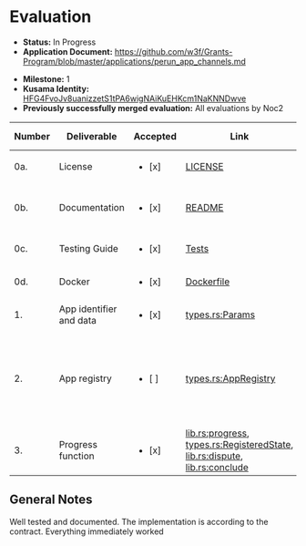 # Evaluation

- **Status:** In Progress
- **Application Document:** https://github.com/w3f/Grants-Program/blob/master/applications/perun_app_channels.md
* **Milestone:** 1
* **Kusama Identity:** [HFG4FvoJv8uanizzetS1tPA6wigNAiKuEHKcm1NaKNNDwve](https://polkascan.io/pre/kusama/account/HFG4FvoJv8uanizzetS1tPA6wigNAiKuEHKcm1NaKNNDwve)
* **Previously successfully merged evaluation:** All evaluations by Noc2

| Number | Deliverable | Accepted | Link | Evaluation Notes |
| ------ | ----------- | -------- | ---- |----------------- |
| 0a. | License | <ul><li>[x] </li></ul> | [LICENSE](https://github.com/perun-network/perun-polkadot-pallet/blob/master/LICENSE) | Correct License |
| 0b. | Documentation | <ul><li>[x] </li></ul> | [README](https://github.com/perun-network/perun-polkadot-pallet/blob/54c55acabfe2f5b57a79b4330726cf572453c0f0/README.md) | Clear readme and the code is well documented |
| 0c. | Testing Guide | <ul><li>[x] </li></ul> | [Tests](https://github.com/perun-network/perun-polkadot-pallet/blob/54c55acabfe2f5b57a79b4330726cf572453c0f0/README.md#tests) | Works |
| 0d. | Docker | <ul><li>[x] </li></ul> | [Dockerfile](https://github.com/perun-network/perun-polkadot-pallet/blob/54c55acabfe2f5b57a79b4330726cf572453c0f0/Dockerfile) | Works |
| 1. | App identifier and data | <ul><li>[x] </li></ul> | [types.rs:Params](https://github.com/perun-network/perun-polkadot-pallet/blob/54c55acabfe2f5b57a79b4330726cf572453c0f0/src/types.rs#L71) | |
| 2. | App registry | <ul><li>[ ] </li></ul> | [types.rs:AppRegistry](https://github.com/perun-network/perun-polkadot-pallet/blob/54c55acabfe2f5b57a79b4330726cf572453c0f0/src/types.rs#55) | Includes a mocked implementation that is used for testing. Not sure if this was coordinated with Ajuna |
| 3. | Progress function | <ul><li>[x] </li></ul> | [lib.rs:progress](https://github.com/perun-network/perun-polkadot-pallet/blob/54c55acabfe2f5b57a79b4330726cf572453c0f0/src/lib.rs#L340), [types.rs:RegisteredState](https://github.com/perun-network/perun-polkadot-pallet/blob/54c55acabfe2f5b57a79b4330726cf572453c0f0/src/types.rs#L131), [lib.rs:dispute](https://github.com/perun-network/perun-polkadot-pallet/blob/54c55acabfe2f5b57a79b4330726cf572453c0f0/src/lib.rs#L277), [lib.rs:conclude](https://github.com/perun-network/perun-polkadot-pallet/blob/54c55acabfe2f5b57a79b4330726cf572453c0f0/src/lib.rs#L399) | Progress function was implemented |

## General Notes

 Well tested and documented. The implementation is according to the contract. Everything immediately worked